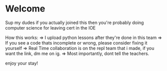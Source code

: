 # Welcome
Sup my dudes if you actually joined this then you're probably doing computer science for leaving cert in the IOE

How this works:
=> I upload python lessons after they're done in this team
=> If you see a code thats incomplete or wrong, please consider fixing it yourself
=> Real Time collaboration is on the repl team that i made, if you want the link, dm me on ig.
=> Most importantly, dont tell the teachers.



enjoy your stay!
